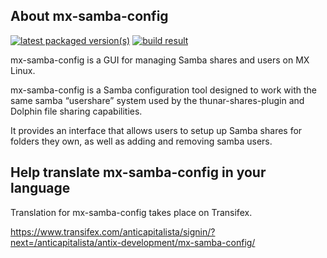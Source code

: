 ## About mx-samba-config

[![latest packaged version(s)](https://repology.org/badge/latest-versions/mx-samba-config.svg)](https://repology.org/project/mx-samba-config/versions)
[![build result](https://build.opensuse.org/projects/home:mx-packaging/packages/mx-samba-config/badge.svg?type=default)](https://software.opensuse.org//download.html?project=home%3Amx-packaging&package=mx-samba-config)

mx-samba-config is a GUI for managing Samba shares and users on MX Linux.

mx-samba-config is a Samba configuration tool designed to work with the same samba “usershare” system used by the thunar-shares-plugin and Dolphin file sharing capabilities.

It provides an interface that allows users to setup up Samba shares for folders they own, as well as adding and removing samba users.

## Help translate mx-samba-config in your language

Translation for mx-samba-config takes place on Transifex.

https://www.transifex.com/anticapitalista/signin/?next=/anticapitalista/antix-development/mx-samba-config/
